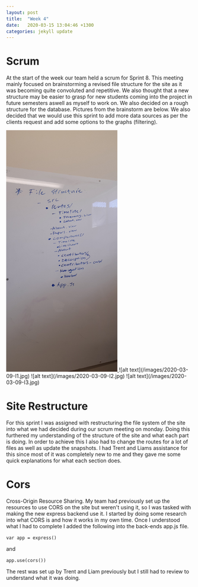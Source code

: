 ```yaml
---
layout: post
title:  "Week 4"
date:   2020-03-15 13:04:46 +1300
categories: jekyll update
---
```


# Scrum

At the start of the week our team held a scrum for Sprint 8. This meeting mainly focused on brainstorming a revised file structure for the site as it was becoming quite convoluted and repetitive. We also thought that a new structure may be easier to grasp for new students coming into the project in future semesters aswell as myself to work on. We also decided on a rough structure for the database. Pictures from the brainstorm are below. We also decided that we would use this sprint to add more data sources as per the clients request and add some options to the graphs (filtering).

<a href="images/email2.PNG">
<img src="/images/2020-03-09-I1.jpg" alt="image" width="300"/>
 </a>
![alt text](/images/2020-03-09-I1.jpg)
![alt text](/images/2020-03-09-I2.jpg)
![alt text](/images/2020-03-09-I3.jpg)

# Site Restructure

For this sprint I was assigned with restructuring the file system of the site into what we had decided during our scrum meeting on monday. Doing this furthered my understanding of the structure of the site and what each part is doing. In order to achieve this I also had to change the routes for a lot of files as well as update the snapshots. I had Trent and Liams assistance for this since most of it was completely new to me and they gave me some quick explanations for what each section does.

# Cors

Cross-Origin Resource Sharing. My team had previously set up the resources to use CORS on the site but weren't using it, so I was tasked with making the new express backend use it. I started by doing some research into what CORS is and how it works in my own time. Once I understood what I had to complete I added the following into the back-ends app.js file.
```
var app = express()
```
and
```
app.use(cors())
```
 The rest was set up by Trent and Liam previously but I still had to review to understand what it was doing.